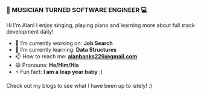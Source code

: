 ### 🎵 MUSICIAN TURNED SOFTWARE ENGINEER 💻</br>
Hi I'm Alan! I enjoy singing, playing piano and learning more about full stack development daily!

- 🔭 I’m currently working on: <b>Job Search</b>
- 🌱 I’m currently learning: <b>Data Structures</b>
- 📫 How to reach me: <b>alanbanks229@gmail.com</b>
- 😄 Pronouns: <b>He/Him/His</b>
- ⚡ Fun fact: <b>I am a leap year baby</b> :)

Check out my blogs to see what I have been up to lately! :)

<!--
**alanbanks229/alanbanks229** is a ✨ _special_ ✨ repository because its `README.md` (this file) appears on your GitHub profile.
- 🔭 I’m currently working on ...
- 🌱 I’m currently learning ...
- 👯 I’m looking to collaborate on ...
- 🤔 I’m looking for help with ...
- 💬 Ask me about ...
- 📫 How to reach me: ...
- 😄 Pronouns: ...
- ⚡ Fun fact: ...



Check out my projects & blogs to see what I have been up to lately! :)
-->


